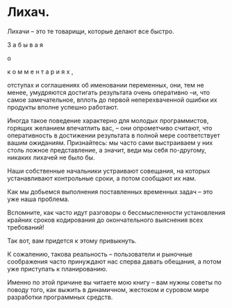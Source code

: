 # Лихач.

Лихачи – это те товарищи, которые делают все быстро.

З
а
б
ы
в
а
я

о 

к
о
м
м
е
н
т
а
р
и
я
х
,

отступах и соглашениях
об именовании переменных, они, тем не менее,
умудряются достигать результата очень оперативно –и, что самое замечательное,
вплоть до первой неперехваченной ошибки их продукты вполне успешно работают.

Иногда такое поведение характерно для молодых программистов,
горящих желанием впечатлить вас, – они опрометчиво считают,
что оперативность
в достижении результата в полной мере соответствует вашим ожиданиям.
Признайтесь: мы часто сами выстраиваем у них столь ложное представление, а значит,
веди мы себя по-другому, никаких лихачей не было бы.

Наши собственные начальники устраивают совещания,
на которых устанавливают контрольные сроки, а потом сообщают их нам.

Как мы добьемся выполнения поставленных временных задач – это уже наша проблема.

Вспомните, как часто идут разговоры о бессмысленности установления крайних сроков кодирования до окончательного выяснения всех требований!

Так вот, вам придется к этому привыкнуть.

К сожалению, такова реальность – пользователи и рыночные соображения
часто принуждают нас сперва давать обещания, а потом уже приступать к планированию.

Именно по этой причине вы читаете мою книгу – вам нужны советы по поводу того,
как выжить в динамичном, жестоком и суровом мире разработки программных средств.